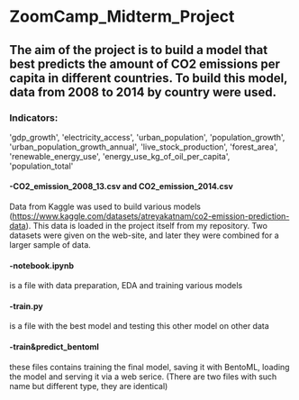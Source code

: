 # ZoomCamp_Midterm_Project
## The aim of the project is to build a model that best predicts the amount of CO2 emissions per capita in different countries. To build this model, data from 2008 to 2014 by country were used. 

### **Indicators:** 
'gdp_growth', 
'electricity_access',
'urban_population',
'population_growth',
'urban_population_growth_annual',
'live_stock_production',
'forest_area',
'renewable_energy_use',
'energy_use_kg_of_oil_per_capita',
'population_total'

#### **-CO2_emission_2008_13.csv and CO2_emission_2014.csv** 
  Data from Kaggle was used to build various models (https://www.kaggle.com/datasets/atreyakatnam/co2-emission-prediction-data). This data is loaded in the project itself from my repository. Two datasets were given on the web-site, and later they were combined for a larger sample of data. 

#### **-notebook.ipynb** 
  is a file with data preparation, EDA and training various models

#### **-train.py** 
  is a file with the best model and testing this other model on other data

#### **-train&predict_bentoml** 
  these files contains training the final model, saving it with BentoML, loading the model and serving it via a web serice. (There are two files with such name but different type, they are identical)  
